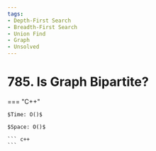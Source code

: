 ```yaml
---
tags:
- Depth-First Search
- Breadth-First Search
- Union Find
- Graph
- Unsolved
---
```



# 785. Is Graph Bipartite?

=== "C++"

    $Time: O()$

    $Space: O()$

    ``` c++
    ```